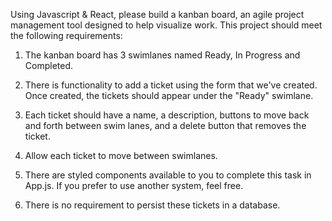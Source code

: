 Using Javascript & React, please build a kanban board, an agile project management tool designed to help visualize work. This project should meet the following requirements:

1. The kanban board has 3 swimlanes named Ready, In Progress and Completed.

2. There is functionality to add a ticket using the form that we've created. Once created, the tickets should appear under the "Ready" swimlane.

3. Each ticket should have a name, a description, buttons to move back and forth between swim lanes, and a delete button that removes the ticket.

4. Allow each ticket to move between swimlanes.

5. There are styled components available to you to complete this task in App.js. If you prefer to use another system, feel free.

6. There is no requirement to persist these tickets in a database.
